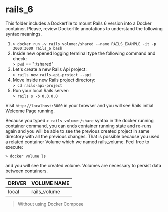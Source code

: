# rails_6
This folder includes a Dockerfile to mount Rails 6 version into a Docker container. Please, review Dockerfile annotations to understand the following syntax meanings.  

1. ```> docker run -v rails_volume:/shared --name RAILS_EXAMPLE -it -p 3000:3000 rails_6 bash```
2. Inside new opened logging terminal type the following command and check:  
```> pwd``` == ":/shared"  
3. Let's create a new Rails Api project:  
```> rails new rails-api-project --api```  
4. Move inside new Rails project directory:  
```> cd rails-api-project```
5. Run your local Rails server:  
```> rails s -b 0.0.0.0```

Visit ```http://localhost:3000``` in your browser and you will see Rails initial Welcome Page running.  

Because you typed ```> rails_volume:/share``` syntax in the docker running container command, you can ends container running state and re-runs again and you will be able to see the previous created project in same directory with all the previous changes.
That is possible because you used a related container Volume which we named rails_volume. Feel free to execute:  

```> docker volume ls```  

and you will see the created volume. Volumes are necessary to persist data between containers.  

|DRIVER|VOLUME NAME|  
|---|---|
|local|rails_volume|  

> Without using Docker Compose
